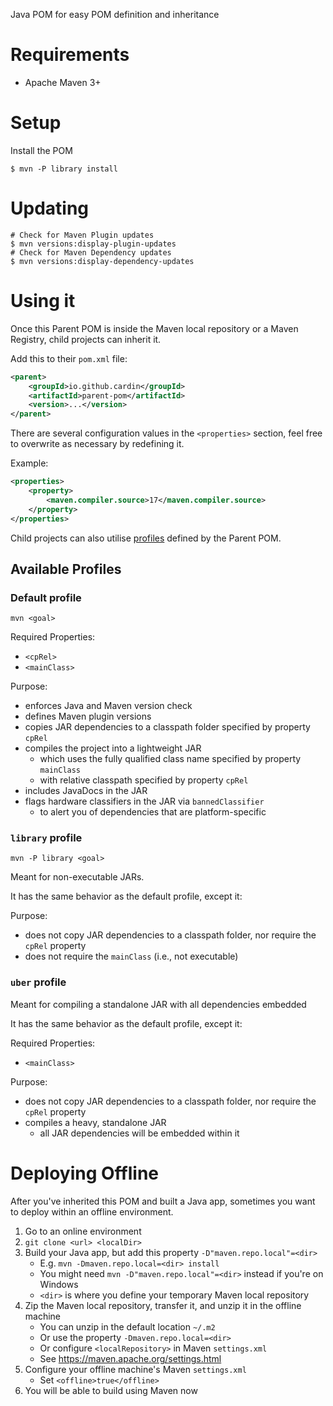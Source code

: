 Java POM for easy POM definition and inheritance


# Requirements

- Apache Maven 3+

# Setup

Install the POM
```shell
$ mvn -P library install
```

# Updating
```shell
# Check for Maven Plugin updates
$ mvn versions:display-plugin-updates
# Check for Maven Dependency updates
$ mvn versions:display-dependency-updates
```


# Using it

Once this Parent POM is inside the Maven local repository or a Maven Registry, 
child projects can inherit it.

Add this to their `pom.xml` file:

```xml
<parent>
    <groupId>io.github.cardin</groupId>
    <artifactId>parent-pom</artifactId>
    <version>...</version>
</parent>
```

There are several configuration values in the `<properties>` section, 
feel free to overwrite as necessary by redefining it.

Example:
```xml
<properties>
    <property>
        <maven.compiler.source>17</maven.compiler.source>
    </property>
</properties>
```

Child projects can also utilise [profiles](#available-profiles) defined by the Parent POM.

## Available Profiles

### Default profile
`mvn <goal>`

Required Properties:
- `<cpRel>`
- `<mainClass>`

Purpose:
- enforces Java and Maven version check
- defines Maven plugin versions
- copies JAR dependencies to a classpath folder specified by property `cpRel`
- compiles the project into a lightweight JAR
    - which uses the fully qualified class name specified by property `mainClass`
    - with relative classpath specified by property `cpRel`
- includes JavaDocs in the JAR
- flags hardware classifiers in the JAR via `bannedClassifier`
  - to alert you of dependencies that are platform-specific

### `library` profile
`mvn -P library <goal>`

Meant for non-executable JARs.

It has the same behavior as the default profile, except it:

Purpose:
- does not copy JAR dependencies to a classpath folder, nor require the `cpRel` property
- does not require the `mainClass` (i.e., not executable)

### `uber` profile

Meant for compiling a standalone JAR with all dependencies embedded

It has the same behavior as the default profile, except it:

Required Properties:
- `<mainClass>`

Purpose:
- does not copy JAR dependencies to a classpath folder, nor require the `cpRel` property
- compiles a heavy, standalone JAR
    - all JAR dependencies will be embedded within it


# Deploying Offline

After you've inherited this POM and built a Java app, 
sometimes you want to deploy within an offline environment.

1. Go to an online environment
2. `git clone <url> <localDir>`
3. Build your Java app, but add this property `-D"maven.repo.local"=<dir>`
    - E.g. `mvn -Dmaven.repo.local=<dir> install`
    - You  might need `mvn -D"maven.repo.local"=<dir>` instead if you're on Windows
    - `<dir>` is where you define your temporary Maven local repository
4. Zip the Maven local repository, transfer it, and unzip it in the offline machine
    - You can unzip in the default location `~/.m2`
    - Or use the property `-Dmaven.repo.local=<dir>`
    - Or configure `<localRepository>` in Maven `settings.xml`
    - See https://maven.apache.org/settings.html
5. Configure your offline machine's Maven `settings.xml`
    - Set `<offline>true</offline>`
6. You will be able to build using Maven now
